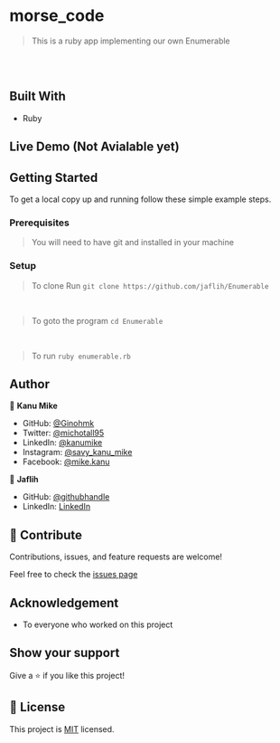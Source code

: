 # morse_code

> This is a ruby app implementing our own Enumerable

<br> <br>

## Built With

- Ruby

## Live Demo (Not Avialable yet)

## Getting Started

To get a local copy up and running follow these simple example steps.

### Prerequisites

> You will need to have git and installed in your machine

### Setup <br>

> To clone Run `git clone https://github.com/jaflih/Enumerable`

<br>

> To goto the program `cd Enumerable`

<br>

> To run `ruby enumerable.rb`

## Author

👤 **Kanu Mike**

- GitHub: [@Ginohmk](https://github.com/Ginohmk)
- Twitter: [@michotall95](https://www.twitter.com/michotall95)
- LinkedIn: [@kanumike](https://www.linkedin.com/in/kanu-mike-497119211/)
- Instagram: [@savy_kanu_mike](https/instagram.com/savy_kanu_mike)
- Facebook: [@mike.kanu](https://www.facebook.com/mike.kanu)

👤 **Jaflih**

- GitHub: [@githubhandle](https://github.com/jaflih)
- LinkedIn: [LinkedIn](https://www.linkedin.com/in/jaflih/)

## 🤝 Contribute

Contributions, issues, and feature requests are welcome!

Feel free to check the [issues page](https://github.com/jaflih/Enumerable/issues)

## Acknowledgement

- To everyone who worked on this project

## Show your support

Give a ⭐️ if you like this project!

## 📝 License

This project is [MIT](./MIT.md) licensed.
